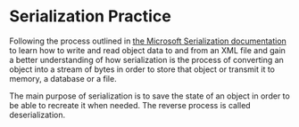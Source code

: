 # Serialization Practice

Following the process outlined in <a href="https://docs.microsoft.com/en-us/dotnet/csharp/programming-guide/concepts/serialization/how-to-write-object-data-to-an-xml-file">the Microsoft Serialization documentation</a> to learn how to write and read object data to and from an XML file and gain a better understanding of how serialization is the process of converting an object into a stream of bytes in order to store that object or transmit it to memory, a database or a file.

The main purpose of serialization is to save the state of an object in order to be able to recreate it when needed. The reverse process is called deserialization.
